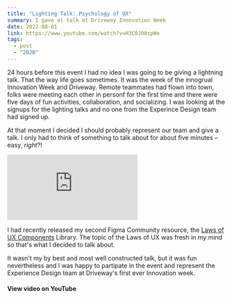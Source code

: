 ```yaml
---
title: "Lighting Talk: Psychology of UX"
summary: I gave at talk at Driveway Innovation Week
date: 2022-08-01
link: https://www.youtube.com/watch?v=H3C0J00spWo
tags:
  - post
  - "2020"
---
```


24 hours before this event I had no idea I was going to be giving a lightning talk. That the way life goes sometimes. It was the week of the innogrual Innovation Week and Driveway. Remote teammates had flown into town, folks were meeting each other in personf for the first time and there were five days of fun activities, collaboration, and socializing. I was looking at the signups for the lighting talks and no one from the Experince Design team had signed up. 

At that moment I decided I should probably represent our team and give a talk. I only had to think of something to talk about for about five minutes – easy, _right_?!

<iframe class="ratio-9-16" src="https://www.youtube.com/embed/H3C0J00spWo" title="YouTube video player" frameborder="0" allow="accelerometer; autoplay; clipboard-write; encrypted-media; gyroscope; picture-in-picture; web-share" allowfullscreen></iframe>

I had recently released my second Figma Community resource, the <a href="https://www.figma.com/community/file/1097041389562707610/%E2%9D%96-Laws-of-UX%3A-Reference-Cards">Laws of UX Components</a> Library. The topic of the Laws of UX was fresh in my mind so that's what I decided to talk about. 

It wasn't my by best and most well constructed talk, but it was fun nevertheless and I was happy to partipate in the event and represent the Experience Design team at Driveway's first ever Innovation week. 

#### View video on YouTube